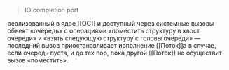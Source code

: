 > IO completion port

реализованный в ядре [[ОС]] и доступный через системные вызовы объект «очередь» с операциями «поместить структуру в хвост очереди» и «взять следующую структуру с головы очереди» — последний вызов приостанавливает исполнение [[Поток]]а в случае, если очередь пуста, и до тех пор, пока другой [[Поток]] не осуществит вызов «поместить».
